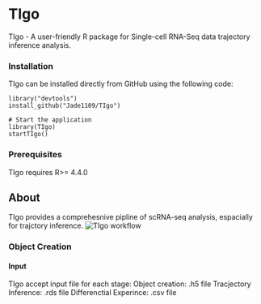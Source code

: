 # TIgo
TIgo - A user-friendly R package for Single-cell RNA-Seq data trajectory inference analysis.

### Installation

TIgo can be installed directly from GitHub using the following code:

```
library("devtools")
install_github("Jade1109/TIgo")

# Start the application
library(TIgo)
startTIgo()
```
### Prerequisites

TIgo requires R>= 4.4.0

## About
TIgo provides a comprehesnive pipline of scRNA-seq analysis, espacially for trajctory inference. 
![TIgo workflow](/)

### Object Creation

#### Input 

TIgo accept input file for each stage:
Object creation: .h5 file 
Tracjectory Inference: .rds file
Differenctial Experince: .csv file





